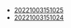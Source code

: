 - [20221003151025](/zet/20221003151025/README.md)
- [20221003151024](/zet/20221003151024/README.md)
